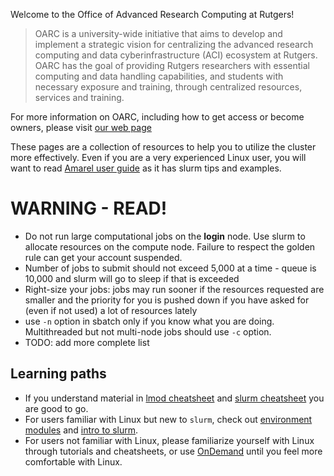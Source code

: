 Welcome to the Office of Advanced Research Computing at Rutgers! 

> OARC is a university-wide initiative that aims to develop and implement a strategic vision for centralizing the advanced research computing and data cyberinfrastructure (ACI) ecosystem at Rutgers. OARC has the goal of providing Rutgers researchers with essential computing and data handling capabilities, and students with necessary exposure and training, through centralized resources, services and training.

For more information on OARC, including how to get access or become owners, please visit [our web page](https://oarc.rutgers.edu/)

These pages are a collection of resources to help you to utilize the cluster more effectively. Even if you are a very experienced Linux user, you will want to read [Amarel user guide]() as it has slurm tips and examples. 

# WARNING - READ!

- Do not run large computational jobs on the **login** node. Use slurm to allocate resources on the compute node. Failure to respect the golden rule can get your account suspended.
- Number of jobs to submit should not exceed 5,000 at a time - queue is 10,000 and slurm will go to sleep if that is exceeded
- Right-size your jobs: jobs may run sooner if the resources requested are smaller and the priority for you is pushed down if you have asked for (even if not used) a lot of resources lately
- use `-n` option in sbatch only if you know what you are doing. Multithreaded but not multi-node jobs should use `-c` option. 
- TODO: add more complete list

## Learning paths

- If you understand material in [lmod cheatsheet](CheatSheet/#environment-modules-lmod-cheatsheet) and [slurm cheatsheet](CheatSheet/#slurm-cheatsheet) you are good to go.
- For users familiar with Linux but new to `slurm`, check out [environment modules](guides/Cluster_User_Guide/#loading-software-modules) and [intro to slurm](Cluster_User_Guide/#running-slurm-jobs). 
- For users not familiar with Linux, please familiarize yourself with Linux through tutorials and cheatsheets, or use [OnDemand](Cluster_User_Guide/#ondemand-gui-for-the-cluster) until you feel more comfortable with Linux.


